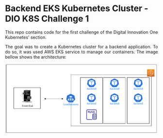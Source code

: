 # Backend EKS Kubernetes Cluster - DIO K8S Challenge 1

<p align="justify">
This repo contains code for the first challenge of the Digital Innovation One Kubernetes' section.
</p>

<p align="justify">
The goal was to create a Kubernetes cluster for a backend application. To do so, it was used AWS EKS service to manage our containers. The image bellow shows the architecture:
</p>

<p align="center">
  <img src="images/kube-cluster.png" >
</p>
